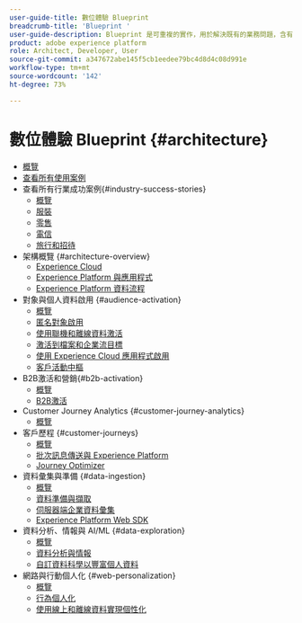 ```yaml
---
user-guide-title: 數位體驗 Blueprint
breadcrumb-title: 'Blueprint '
user-guide-description: Blueprint 是可重複的實作，用於解決既有的業務問題，含有架構圖、技術考量及相關的文件連結。
product: adobe experience platform
role: Architect, Developer, User
source-git-commit: a347672abe145f5cb1eedee79bc4d8d4c08d991e
workflow-type: tm+mt
source-wordcount: '142'
ht-degree: 73%

---
```


# 數位體驗 Blueprint {#architecture}

+ [概覽](/help/blueprints/overview.md)
+ [查看所有使用案例](/help/blueprints/use-cases.md)
+ 查看所有行業成功案例{#industry-success-stories}
   + [概覽](/help/blueprints/industry-success-stories/overview.md)
   + [服裝](/help/blueprints/industry-success-stories/apparel.md)
   + [零售](/help/blueprints/industry-success-stories/retail.md)
   + [電信](/help/blueprints/industry-success-stories/telecommunications.md)
   + [旅行和招待](/help/blueprints/industry-success-stories/travel-hospitality.md)
+ 架構概覽 {#architecture-overview}
   + [Experience Cloud](/help/blueprints/experience-platform/experience-cloud.md)
   + [Experience Platform 與應用程式](/help/blueprints/experience-platform/platform-applications.md)
   + [Experience Platform 資料流程](/help/blueprints/experience-platform/platform-data-flow.md)
+ 對象與個人資料啟用 {#audience-activation}
   + [概覽](/help/blueprints/audience-activation/overview.md)
   + [匿名對象啟用](/help/blueprints/audience-activation/anonymous.md)
   + [使用聯機和離線資料激活](/help/blueprints/audience-activation/online-offline.md)
   + [激活到檔案和企業流目標](/help/blueprints/audience-activation/enterprise-destinations.md)
   + [使用 Experience Cloud 應用程式啟用](/help/blueprints/audience-activation/platform-and-applications.md)
   + [客戶活動中樞](/help/blueprints/audience-activation/customer-activity.md)
+ B2B激活和營銷{#b2b-activation}
   + [概覽](/help/blueprints/b2b/overview.md)
   + [B2B激活](/help/blueprints/b2b/b2bactivation.md)
+ Customer Journey Analytics {#customer-journey-analytics}
   + [概覽](/help/blueprints/customer-journey-analytics/overview.md)
+ 客戶歷程 {#customer-journeys}
   + [概覽](/help/blueprints/customer-journeys/overview.md)
   + [批次訊息傳送與 Experience Platform](/help/blueprints/customer-journeys/batch-messaging.md)
   + [Journey Optimizer](/help/blueprints/customer-journeys/journey-optimizer.md)
+ 資料彙集與準備 {#data-ingestion}
   + [概覽](/help/blueprints/data-ingestion/overview.md)
   + [資料準備與擷取 ](/help/blueprints/data-ingestion/ingestion.md)
   + [伺服器端企業資料彙集 ](/help/blueprints/data-ingestion/server-side-collection.md)
   + [Experience Platform Web SDK](/help/blueprints/data-ingestion/websdk.md)
+ 資料分析、情報與 AI/ML {#data-exploration}
   + [概覽](/help/blueprints/data-insights/overview.md)
   + [資料分析與情報](/help/blueprints/data-insights/analysis.md)
   + [自訂資料科學以豐富個人資料](/help/blueprints/data-insights/data-science.md)
+ 網路與行動個人化 {#web-personalization}
   + [概覽](/help/blueprints/web-personalization/overview.md)
   + [行為個人化](/help/blueprints/web-personalization/behavioral.md)
   + [使用線上和離線資料實現個性化](/help/blueprints/web-personalization/online-offline.md)


